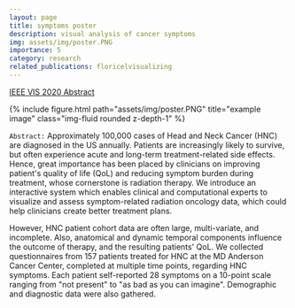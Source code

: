 ```yaml
---
layout: page
title: symptoms poster
description: visual analysis of cancer symptoms
img: assets/img/poster.PNG
importance: 5
category: research
related_publications: floricelvisualizing
---
```

<p><a href="https://drive.google.com/file/d/1HXQkeGGzyjGU9xevQJIdA8MZA-D2jglq/view" class="btn">IEEE VIS 2020 Abstract</a></p>


<div class="row">
    <div class="col-sm mt-3 mt-md-0">
        {% include figure.html path="assets/img/poster.PNG" title="example image" class="img-fluid rounded z-depth-1" %}
    </div>
</div>


`Abstract:` Approximately 100,000 cases of Head and Neck Cancer (HNC) are diagnosed in the US annually. Patients are increasingly likely to survive, but often experience acute and long-term treatment-related side effects. Hence, great importance has been placed by clinicians on improving patient's quality of life (QoL) and reducing symptom burden during treatment, whose cornerstone is radiation therapy. We introduce an interactive system which enables clinical and computational experts to visualize and assess symptom-related radiation oncology data, which could help clinicians create better treatment plans.

However, HNC patient cohort data are often large, multi-variate, and incomplete. Also, anatomical and dynamic temporal components influence the outcome of therapy, and the resulting patients' QoL. We collected questionnaires from 157 patients treated for HNC at the MD Anderson Cancer Center, completed at multiple time points, regarding HNC symptoms. Each patient self-reported 28 symptoms on a 10-point scale ranging from "not present" to "as bad as you can imagine". Demographic and diagnostic data were also gathered.
